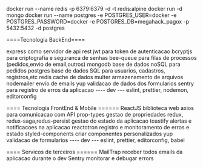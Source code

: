 docker run --name redis -p 6379:6379 -d -t redis:alpine
docker run -d mongo
docker run --name postgres -e POSTGRES_USER=docker -e POSTGRES_PASSWORD=docker -e POSTGRES_DB=megahack_pagox -p 5432:5432 -d postgres















====Tecnologia BackEnd====

express como servidor de api rest
jwt para token de autenticacao
bcryptjs para criptografia e seguranca de senhas
bee-queue para filas de processos (pedidos,envio de email,outros)
mongodb base de dados noSQL para pedidos
postgres base de dados SQL para usuarios, cadastros, registros,etc
redis cache de dados
multer armazenamento de arquivos
nodemailer envio de emails
yup validacao de dados dos formularios
sentry para registro de erros da aplicacao
---- dev ---
eslint, prettier, nodemon, editorconfig



==== Tecnologia FrontEnd & Mobile ======
ReactJS biblioteca web
axios para comunicacao com API
prop-types gestao de propriedades
redux, redux-saga,redus-persist gestao do estado da aplicacao
toastify alertas e notificacoes na aplicacao
reactotron registro e monitoramento de erros e estado
styled-components criar componentes personalizados
yup validacao de formularios
---- dev ---
eslint, prettier, editorconfig, babel




==== Servicos de terceiros ======
MailTrap receber todos emails da aplicacao durante o dev
Sentry monitorar e debugar errors
